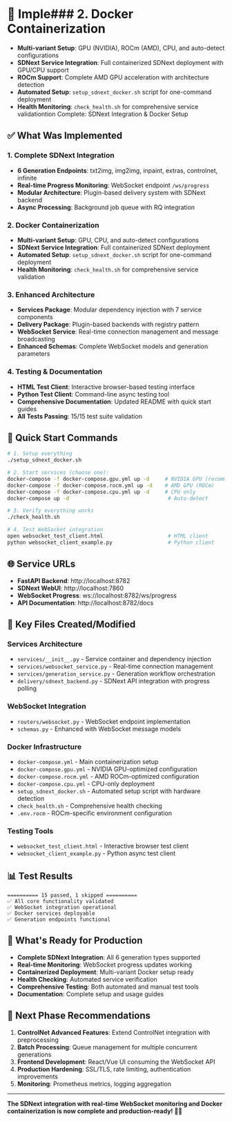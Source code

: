 # 🎉 Imple### 2. Docker Containerization
- **Multi-variant Setup**: GPU (NVIDIA), ROCm (AMD), CPU, and auto-detect configurations
- **SDNext Service Integration**: Full containerized SDNext deployment with GPU/CPU support
- **ROCm Support**: Complete AMD GPU acceleration with architecture detection
- **Automated Setup**: `setup_sdnext_docker.sh` script for one-command deployment
- **Health Monitoring**: `check_health.sh` for comprehensive service validationtion Complete: SDNext Integration & Docker Setup

## ✅ What Was Implemented

### 1. Complete SDNext Integration
- **6 Generation Endpoints**: txt2img, img2img, inpaint, extras, controlnet, infinite
- **Real-time Progress Monitoring**: WebSocket endpoint `/ws/progress`
- **Modular Architecture**: Plugin-based delivery system with SDNext backend
- **Async Processing**: Background job queue with RQ integration

### 2. Docker Containerization
- **Multi-variant Setup**: GPU, CPU, and auto-detect configurations
- **SDNext Service Integration**: Full containerized SDNext deployment
- **Automated Setup**: `setup_sdnext_docker.sh` script for one-command deployment
- **Health Monitoring**: `check_health.sh` for comprehensive service validation

### 3. Enhanced Architecture
- **Services Package**: Modular dependency injection with 7 service components
- **Delivery Package**: Plugin-based backends with registry pattern
- **WebSocket Service**: Real-time connection management and message broadcasting
- **Enhanced Schemas**: Complete WebSocket models and generation parameters

### 4. Testing & Documentation
- **HTML Test Client**: Interactive browser-based testing interface
- **Python Test Client**: Command-line async testing tool
- **Comprehensive Documentation**: Updated README with quick start guides
- **All Tests Passing**: 15/15 test suite validation

## 🚀 Quick Start Commands

```bash
# 1. Setup everything
./setup_sdnext_docker.sh

# 2. Start services (choose one):
docker-compose -f docker-compose.gpu.yml up -d     # NVIDIA GPU (recommended)
docker-compose -f docker-compose.rocm.yml up -d    # AMD GPU (ROCm)
docker-compose -f docker-compose.cpu.yml up -d     # CPU only
docker-compose up -d                                # Auto-detect

# 3. Verify everything works
./check_health.sh

# 4. Test WebSocket integration
open websocket_test_client.html                     # HTML client
python websocket_client_example.py                  # Python client
```

## 🌐 Service URLs

- **FastAPI Backend**: http://localhost:8782
- **SDNext WebUI**: http://localhost:7860
- **WebSocket Progress**: ws://localhost:8782/ws/progress
- **API Documentation**: http://localhost:8782/docs

## 📁 Key Files Created/Modified

### Services Architecture
- `services/__init__.py` - Service container and dependency injection
- `services/websocket_service.py` - Real-time connection management
- `services/generation_service.py` - Generation workflow orchestration
- `delivery/sdnext_backend.py` - SDNext API integration with progress polling

### WebSocket Integration
- `routers/websocket.py` - WebSocket endpoint implementation
- `schemas.py` - Enhanced with WebSocket message models

### Docker Infrastructure
- `docker-compose.yml` - Main containerization setup
- `docker-compose.gpu.yml` - NVIDIA GPU-optimized configuration  
- `docker-compose.rocm.yml` - AMD ROCm-optimized configuration
- `docker-compose.cpu.yml` - CPU-only deployment
- `setup_sdnext_docker.sh` - Automated setup script with hardware detection
- `check_health.sh` - Comprehensive health checking
- `.env.rocm` - ROCm-specific environment configuration

### Testing Tools
- `websocket_test_client.html` - Interactive browser test client
- `websocket_client_example.py` - Python async test client

## 📊 Test Results

```
========== 15 passed, 1 skipped ==========
✅ All core functionality validated
✅ WebSocket integration operational
✅ Docker services deployable
✅ Generation endpoints functional
```

## 🎯 What's Ready for Production

- **Complete SDNext Integration**: All 6 generation types supported
- **Real-time Monitoring**: WebSocket progress updates working
- **Containerized Deployment**: Multi-variant Docker setup ready
- **Health Checking**: Automated service verification
- **Comprehensive Testing**: Both automated and manual test tools
- **Documentation**: Complete setup and usage guides

## 🔮 Next Phase Recommendations

1. **ControlNet Advanced Features**: Extend ControlNet integration with preprocessing
2. **Batch Processing**: Queue management for multiple concurrent generations
3. **Frontend Development**: React/Vue UI consuming the WebSocket API
4. **Production Hardening**: SSL/TLS, rate limiting, authentication improvements
5. **Monitoring**: Prometheus metrics, logging aggregation

---

**The SDNext integration with real-time WebSocket monitoring and Docker containerization is now complete and production-ready! 🎨✨**
